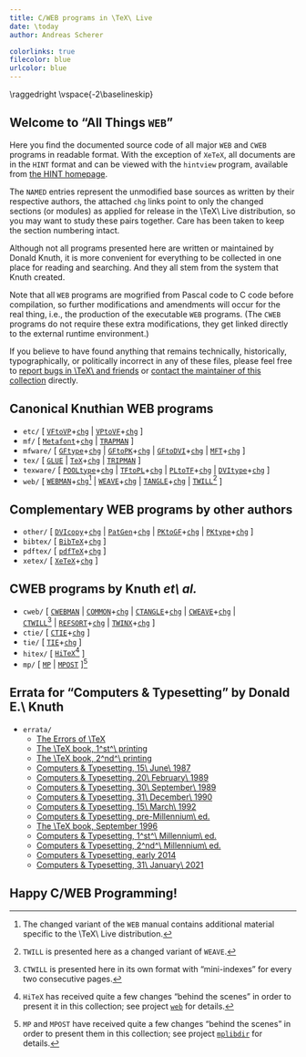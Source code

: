 ```yaml
---
title: C/WEB programs in \TeX\ Live
date: \today
author: Andreas Scherer

colorlinks: true
filecolor: blue
urlcolor: blue
---
```

\raggedright
\vspace{-2\baselineskip}

## Welcome to “All Things `WEB`”

Here you find the documented source code of all major `WEB` and `CWEB` programs
in readable format.  With the exception of `XeTeX`, all documents are in the
`HINT` format and can be viewed with the `hintview` program, available from
[the HINT homepage](https://github.com/ruckertm/HINT).

The `NAMED` entries represent the unmodified base sources
as written by their respective authors, the attached `chg` links point to
only the changed sections (or modules) as applied for release in the
\TeX\ Live distribution, so you may want to study these pairs together.
Care has been taken to keep the section numbering intact.

Although not all programs presented here are written or maintained by
Donald Knuth, it is more convenient for everything to be collected in
one place for reading and searching.  And they all stem from the system
that Knuth created.

Note that all `WEB` programs are mogrified from Pascal code to C code before
compilation, so further modifications and amendments will occur for the real
thing, i.e., the production of the executable `WEB` programs.  (The `CWEB`
programs do not require these extra modifications, they get linked directly to
the external runtime environment.)

If you believe to have found anything that remains technically, historically,
typographically, or politically incorrect in any of these files, please feel
free to [report bugs in \TeX\ and friends](https://tug.org/texmfbug/) or
[contact the maintainer of this collection](mailto:andreas_github@freenet.de)
directly.

## Canonical Knuthian WEB programs

* `etc/` \[
  [`VFtoVP`](etc/vftovp.hnt)+[`chg`](etc/vftovp-changes.hnt) \|
  [`VPtoVF`](etc/vptovf.hnt)+[`chg`](etc/vptovf-changes.hnt) \]
* `mf/` \[
  [`Metafont`](mf/mf.hnt)+[`chg`](mf/mf-changes.hnt) \|
  [`TRAPMAN`](mf/trapman.hnt) \]
* `mfware/` \[
  [`GFtype`](mfware/gftype.hnt)+[`chg`](mfware/gftype-changes.hnt) \|
  [`GFtoPK`](mfware/gftopk.hnt)+[`chg`](mfware/gftopk-changes.hnt) \|
  [`GFtoDVI`](mfware/gftodvi.hnt)+[`chg`](mfware/gftodvi-changes.hnt) \|
  [`MFT`](mfware/mft.hnt)+[`chg`](mfware/mft-changes.hnt) \]
* `tex/` \[
  [`GLUE`](tex/glue.hnt) \|
  [`TeX`](tex/tex.hnt)+[`chg`](tex/tex-changes.hnt) \|
  [`TRIPMAN`](tex/tripman.hnt) \]
* `texware/` \[
  [`POOLtype`](texware/pooltype.hnt)+[`chg`](texware/pooltype-changes.hnt) \|
  [`TFtoPL`](texware/tftopl.hnt)+[`chg`](texware/tftopl-changes.hnt) \|
  [`PLtoTF`](texware/pltotf.hnt)+[`chg`](texware/pltotf-changes.hnt) \|
  [`DVItype`](texware/dvitype.hnt)+[`chg`](texware/dvitype-changes.hnt) \]
* `web/` \[
  [`WEBMAN`](web/webman.hnt)+[`chg`](web/webman-changes.hnt)[^1] \|
  [`WEAVE`](web/weave.hnt)+[`chg`](web/weave-changes.hnt) \|
  [`TANGLE`](web/tangle.hnt)+[`chg`](web/tangle-changes.hnt) \|
  [`TWILL`](web/twill.hnt)[^2] \]

[^1]: The changed variant of the `WEB` manual contains additional material
  specific to the \TeX\ Live distribution.
[^2]: `TWILL` is presented here as a changed variant of `WEAVE`.

## Complementary WEB programs by other authors

* `other/` \[
  [`DVIcopy`](other/dvicopy.hnt)+[`chg`](other/dvicopy-changes.hnt) \|
  [`PatGen`](other/patgen.hnt)+[`chg`](other/patgen-changes.hnt) \|
  [`PKtoGF`](other/pktogf.hnt)+[`chg`](other/pktogf-changes.hnt) \|
  [`PKtype`](other/pktype.hnt)+[`chg`](other/pktype-changes.hnt) \]
* `bibtex/` \[ [`BibTeX`](bibtex/bibtex.hnt)+[`chg`](bibtex/bibtex-changes.hnt) \]
* `pdftex/` \[ [`pdfTeX`](pdftex/pdftex.hnt)+[`chg`](pdftex/pdftex-changes.hnt) \]
* `xetex/` \[ [`XeTeX`](xetex/xetex.pdf)+[`chg`](xetex/xetex-changes.pdf) \]

## CWEB programs by Knuth _et\ al._

* `cweb/` \[
  [`CWEBMAN`](cweb/cwebman.hnt) \|
  [`COMMON`](cweb/common.hnt)+[`chg`](cweb/common-changes.hnt) \|
  [`CTANGLE`](cweb/ctangle.hnt)+[`chg`](cweb/ctangle-changes.hnt) \|
  [`CWEAVE`](cweb/cweave.hnt)+[`chg`](cweb/cweave-changes.hnt) \|\
  [`CTWILL`](cweb/ctwill.hnt)[^3] \|
  [`REFSORT`](cweb/refsort.hnt)+[`chg`](cweb/refsort-changes.hnt) \|
  [`TWINX`](cweb/twinx.hnt)+[`chg`](cweb/twinx-changes.hnt) \]
* `ctie/` \[ [`CTIE`](ctie/ctie.hnt)+[`chg`](ctie/ctie-changes.hnt) \]
* `tie/` \[ [`TIE`](tie/tie.hnt)+[`chg`](tie/tie-changes.hnt) \]
* `hitex/` \[ [`HiTeX`](hitex/hitex.hnt)[^4] \]
* `mp/` \[ [`MP`](mp/mp.hnt) \| [`MPOST`](mp/mpost.hnt) \][^5]

[^3]: `CTWILL` is presented here in its own format with “mini-indexes” for
  every two consecutive pages.

[^4]: `HiTeX` has received quite a few changes “behind the scenes” in
  order to present it in this collection; see project
  [`web`](https://github.com/ascherer/web) for details.

[^5]: `MP` and `MPOST` have received quite a few changes “behind the scenes” in
  order to present them in this collection; see project
  [`mplibdir`](https://github.com/ascherer/mplibdir) for details.

## Errata for “Computers & Typesetting” by Donald E.\ Knuth

* `errata/`
  * [The Errors of \TeX](errata/errorlog.hnt)
  * [The \TeX book, 1^st^\ printing](errata/errata.one.hnt)
  * [The \TeX book, 2^nd^\ printing](errata/errata.two.hnt)
  * [Computers & Typesetting, 15\ June\ 1987](errata/errata.three.hnt)
  * [Computers & Typesetting, 20\ February\ 1989](errata/errata.four.hnt)
  * [Computers & Typesetting, 30\ September\ 1989](errata/errata.five.hnt)
  * [Computers & Typesetting, 31\ December\ 1990](errata/errata.six.hnt)
  * [Computers & Typesetting, 15\ March\ 1992](errata/errata.seven.hnt)
  * [Computers & Typesetting, pre-Millennium\ ed.](errata/errata.eight.hnt)
  * [The \TeX book, September 1996](errata/errata.nine.hnt)
  * [Computers & Typesetting, 1^st^\ Millennium\ ed.](errata/errata.ten.hnt)
  * [Computers & Typesetting, 2^nd^\ Millennium\ ed.](errata/errata.eleven.hnt)
  * [Computers & Typesetting, early 2014](errata/errata.twelve.hnt)
  * [Computers & Typesetting, 31\ January\ 2021](errata/errata.hnt)

## Happy C/WEB Programming!
